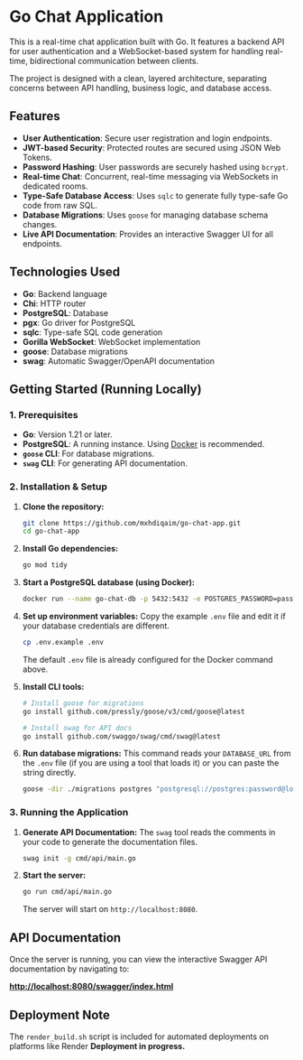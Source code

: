 # Go Chat Application

This is a real-time chat application built with Go. It features a backend API for user authentication and a WebSocket-based system for handling real-time, bidirectional communication between clients.

The project is designed with a clean, layered architecture, separating concerns between API handling, business logic, and database access.

## Features

- **User Authentication**: Secure user registration and login endpoints.
- **JWT-based Security**: Protected routes are secured using JSON Web Tokens.
- **Password Hashing**: User passwords are securely hashed using `bcrypt`.
- **Real-time Chat**: Concurrent, real-time messaging via WebSockets in dedicated rooms.
- **Type-Safe Database Access**: Uses `sqlc` to generate fully type-safe Go code from raw SQL.
- **Database Migrations**: Uses `goose` for managing database schema changes.
- **Live API Documentation**: Provides an interactive Swagger UI for all endpoints.

## Technologies Used

- **Go**: Backend language
- **Chi**: HTTP router
- **PostgreSQL**: Database
- **pgx**: Go driver for PostgreSQL
- **sqlc**: Type-safe SQL code generation
- **Gorilla WebSocket**: WebSocket implementation
- **goose**: Database migrations
- **swag**: Automatic Swagger/OpenAPI documentation

## Getting Started (Running Locally)

### 1. Prerequisites

- **Go**: Version 1.21 or later.
- **PostgreSQL**: A running instance. Using [Docker](https://www.docker.com/) is recommended.
- **`goose` CLI**: For database migrations.
- **`swag` CLI**: For generating API documentation.

### 2. Installation & Setup

1.  **Clone the repository:**

    ```bash
    git clone https://github.com/mxhdiqaim/go-chat-app.git
    cd go-chat-app
    ```

2.  **Install Go dependencies:**

    ```bash
    go mod tidy
    ```

3.  **Start a PostgreSQL database (using Docker):**

    ```bash
    docker run --name go-chat-db -p 5432:5432 -e POSTGRES_PASSWORD=password -d postgres
    ```

4.  **Set up environment variables:**
    Copy the example `.env` file and edit it if your database credentials are different.

    ```bash
    cp .env.example .env
    ```

    The default `.env` file is already configured for the Docker command above.

5.  **Install CLI tools:**

    ```bash
    # Install goose for migrations
    go install github.com/pressly/goose/v3/cmd/goose@latest

    # Install swag for API docs
    go install github.com/swaggo/swag/cmd/swag@latest
    ```

6.  **Run database migrations:**
    This command reads your `DATABASE_URL` from the `.env` file (if you are using a tool that loads it) or you can paste the string directly.
    ```bash
    goose -dir ./migrations postgres "postgresql://postgres:password@localhost:5432/postgres" up
    ```

### 3. Running the Application

1.  **Generate API Documentation:**
    The `swag` tool reads the comments in your code to generate the documentation files.

    ```bash
    swag init -g cmd/api/main.go
    ```

2.  **Start the server:**
    ```bash
    go run cmd/api/main.go
    ```
    The server will start on `http://localhost:8080`.

## API Documentation

Once the server is running, you can view the interactive Swagger API documentation by navigating to:

**[http://localhost:8080/swagger/index.html](http://localhost:8080/swagger/index.html)**

## Deployment Note

The `render_build.sh` script is included for automated deployments on platforms like Render **Deployment in progress.**
